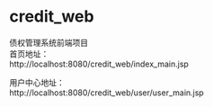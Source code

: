 # credit_web
债权管理系统前端项目<br/>
首页地址：<br/>
http://localhost:8080/credit_web/index_main.jsp<br/>



用户中心地址：<br/>
http://localhost:8080/credit_web/user/user_main.jsp<br/>
